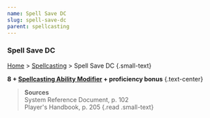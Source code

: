 ```yaml
---
name: Spell Save DC
slug: spell-save-dc
parent: spellcasting
---
```

### Spell Save DC
[Home](dm-operations-center) > [Spellcasting](spellcasting) > Spell Save DC {.small-text}

**8 + [Spellcasting Ability Modifier](spellcasting-ability) + proficiency bonus** {.text-center}

> **Sources** <br/>
> System Reference Document, p. 102<br/>
> Player's Handbook, p. 205
{.read .small-text}
